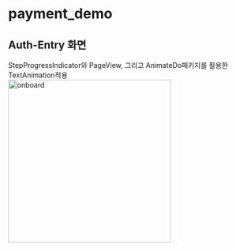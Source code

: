 # payment_demo

## Auth-Entry 화면
StepProgressIndicator와 PageView, 그리고 AnimateDo패키지를 활용한 TextAnimation적용<br>
<img width="330" alt="onboard" src="https://github.com/user-attachments/assets/cafe59f4-e7c6-4227-a52e-e5342fc03edd" />

